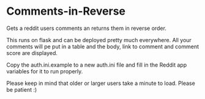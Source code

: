 # Comments-in-Reverse
Gets a reddit users comments an returns them in reverse order.

This runs on flask and can be deployed pretty much everywhere. All your comments will pe put in a table and the body, link to comment and comment score are displayed.

Copy the auth.ini.example to a new auth.ini file and fill in the Reddit app variables for it to run properly.

Please keep in mind that older or larger users take a minute to load. Please be patient :)
